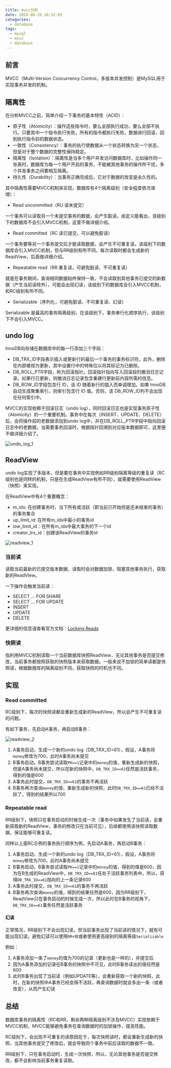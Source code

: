 ```yaml
---
title: mvcc分析
date: 2024-06-26 16:52:03
categories:
  - database
tags:
  - mysql
  - mvcc
  - database
---
```


## 前言

MVCC（Multi-Version Concurrency Control，多版本并发控制）是MySQL用于实现事务并发的机制。

## 隔离性

在分析MVCC之前，简单介绍一下事务的基本特性（ACID）：

- 原子性（Atomicity）：操作这些指令时，要么全部执行成功，要么全部不执行。只要其中一个指令执行失败，所有的指令都执行失败，数据进行回滚，回到执行指令前的数据状态。
- 一致性（Consistency）：事务的执行使数据从一个状态转换为另一个状态，但是对于整个数据的完整性保持稳定。
- 隔离性（Isolation）：隔离性是当多个用户并发访问数据库时，比如操作同一张表时，数据库为每一个用户开启的事务，不能被其他事务的操作所干扰，多个并发事务之间要相互隔离。
- 持久性（Durability）：当事务正确完成后，它对于数据的改变是永久性的。

其中隔离性需要MVCC机制来实现，数据库有4个隔离级别（安全程度依次递增）：

- Read uncommitted（RU 读未提交）

一个事务可以读取另一个未提交事务的数据，会产生脏读。由定义能看出，该级别下的数据库不会引入MVCC机制，这里不做详细介绍。

- Read committed（RC 读已提交，可以避免脏读）

一个事务要等另一个事务提交后才能读取数据，会产生不可重复读。该级别下的数据库会引入MVCC机制，但与RR级别有所不同，每次读取时都会生成新的ReadView，后面做详细介绍。

- Repeatable read（RR 重复读，可避免脏读、不可重复读）

就是在事务期间，查询相同数据始终保持一致，不会读取到其他事务已提交的新数据（产生当前读除外），可能会出现幻读，该级别下的数据库会引入MVCC机制，和RC级别有所不同。

- Serializable（序列化，可避免脏读、不可重复读、幻读）

Serializable 是最高的事务隔离级别，在该级别下，事务串行化顺序执行，该级别下不会引入MVCC。

## undo log

InnoDB向存储在数据库中的每一行添加三个字段：

- DB_TRX_ID字段表示插入或更新行的最后一个事务的事务标识符。此外，删除在内部被视为更新，其中设置行中的特殊位以将其标记为已删除。
- DB_ROLL_PTR字段，称为回滚指针。回滚指针指向写入回滚段的撤消日志记录。如果行已更新，则撤消日志记录包含重建行更新前内容所需的信息。
- DB_ROW_ID字段包含行 ID，该 ID 随着新行的插入而单调增加。如果 InnoDB自动生成聚集索引，则索引包含行 ID 值。否则，该 DB_ROW_ID列不会出现在任何索引中。

MVCC的实现依赖于回滚日志（undo log），同时回滚日志也是实现事务原子性（Atomicity）的一个重要机制。事务中在每次（INSERT、UPDATE、DELETE）后，会将操作前的老数据添加到undo log中，并在DB_ROLL_PTR字段中指向回滚日志中的老数据，当需要事务回滚时，根据指针回溯到对应版本数据即可，这里便不做详细介绍了。

![undo_log_1](/images/database/mvcc/undo_log_1.png)

## ReadView

undo log实现了多版本，但是要在事务中实现例如RR级别隔离等级的重复读（RC级别也是同样的机制，只是在生成ReadView有所不同），就需要使用ReadView（快照）来实现。

在ReadView中有4个重要概念：

- m_ids: 在创建事务时，当下所有或活跃（即当前已开始但是还未结束的事务）的事务集合
- up_limit_id: 在所有m_ids中最小的事务id
- low_limit_id：在所有m_ids中最大事务的下一个id
- creator_trx_id：创建该ReadView的事务id

![readview_1](/images/database/mvcc/readview_1.png)

### 当前读

读取当前最新的已提交版本数据，读取时会对数据加锁，阻塞其他事务执行，获取新的ReadView。

一下操作会触发当前读：

- SELECT ... FOR SHARE
- SELECT ... FOR UPDATE
- INSERT
- UPDATE
- DELETE

更详细的信息请查看官方文档：[Locking Reads](https://dev.mysql.com/doc/refman/8.0/en/innodb-locking-reads.html)

### 快照读

指利用MVCC机制读取一个当前数据库快照ReadView，无论其他事务是否提交修改，当前事务都按照获取的快照版本来获取数据。一般来说不加锁的简单读都是快照读，根据数据库的隔离级别不同，获取快照的时机也不同。

## 实现

### Read committed

RC级别下，每次的快照读都会重新生成新的ReadView，所以会产生不可重复读的问题。

有如下事务，先启动A事务，再启动B事务：

![readview_2](/images/database/mvcc/readview_2.png)

1. A事务启动，生成一个新的undo log（DB_TRX_ID=61），假设，A事务将`money`修改为700，此时A事务尚未提交
2. B事务启动，B事务尝试读取`PK==1`记录中的`money`的值，重新生成新的快照，但是A事务尚未提交，所以在新的快照中，`DB_TRX_ID==61`任然是活跃事务，得到的值是600
3. A事务此时提交，`DB_TRX_ID==61`的事务不再活跃
4. B事务再次查询`money`的值，重新生成新的快照，此时`DB_TRX_ID==61`已经不活跃了，得到的结果所以700

### Repeatable read

RR级别下，快照只在事务启动的时候生成一次（事务中如果发生了当前读，会重新获取新的ReadView，事务的修改只在当前可见），后续都使用该快照读取数据，保证能够可重复读。

同样以上面RC示例的事务执行顺序为例，先启动A事务，再启动B事务：

1. A事务启动，生成一个新的undo log（DB_TRX_ID=61），假设，A事务将`money`修改为700，此时A事务尚未提交
2. B事务启动，B事务尝试读取`PK==1`记录中的`money`的值，得到的值是600，因为在B生成的ReadView中，`DB_TRX_ID==61`任处于活跃事务列表中，所以，获得`DB_TRX_ID==61`指向的上一条记录600
3. A事务此时提交，`DB_TRX_ID==61`的事务不再活跃
4. B事务再次查询`money`的值，得到的结果任然是600，因为RR级别下，ReadView只在事务启动的时候生成一次，所以此时在B事务的视角下，`DB_TRX_ID==61`事务任然是活跃事务

#### 幻读

正常情况，RR级别下不会出现幻读，但当前事务出现了当前读的情况下，就有可能出现幻读。避免幻读可以使用`RR+锁`或者使用更高级别的隔离等级`Serializable`

例如：

1. A事务添加一条了`money`的值为700的记录（更新也是一样的），并提交后
2. 因为A事务添加的记录在B事务的快照中不可见，此时B事务读出的值任然是600
3. 此时B事务出现了当前读（例如UPDATE等），会重新获取一个新的快照，此时，在新的快照中A事务已经变得不活跃，再查询数据时就会多出一条（或者改变），从而产生幻读

## 总结

数据库事务的隔离性（RC和RR，剩余两种隔离级别不涉及MVCC）实现依赖于MVCC机制，MVCC能够避免事务在查询数据时的加锁操作，提高性能。

RC级别下，会出现不可重复的读原因在于，每次快照读时，都会重新生成新的快照，当其他事务提交了修改后，就会导致同个事务中前后读取的数据不一致。

RR级别下，只在事务启动时，生成一次快照，所以，无论其他事务是否提交修改，都不会影响当前事务重复读取。